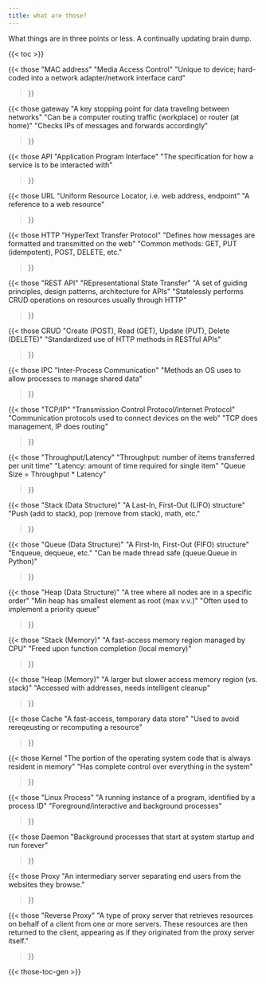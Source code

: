 ```yaml
---
title: what are those?
---
```


What things are in three points or less. A continually updating brain dump.

{{< toc >}}

{{< those
  "MAC address"
  "Media Access Control"
  "Unique to device; hard-coded into a network adapter/network interface card"
>}}

{{< those
  gateway
  "A key stopping point for data traveling between networks"
  "Can be a computer routing traffic (workplace) or router (at home)"
  "Checks IPs of messages and forwards accordingly"
>}}

{{< those
  API
  "Application Program Interface"
  "The specification for how a service is to be interacted with"
>}}

{{< those
  URL
  "Uniform Resource Locator, i.e. web address, endpoint"
  "A reference to a web resource"
>}}

{{< those
  HTTP
  "HyperText Transfer Protocol"
  "Defines how messages are formatted and transmitted on the web"
  "Common methods: GET, PUT (idempotent), POST, DELETE, etc."
>}}

{{< those
  "REST API"
  "REpresentational State Transfer"
  "A set of guiding principles, design patterns, architecture for APIs"
  "Statelessly performs CRUD operations on resources usually through HTTP"
>}}

{{< those
  CRUD
  "Create (POST), Read (GET), Update (PUT), Delete (DELETE)"
  "Standardized use of HTTP methods in RESTful APIs"
>}}

{{< those
  IPC
  "Inter-Process Communication"
  "Methods an OS uses to allow processes to manage shared data"
>}}

{{< those
  "TCP/IP"
  "Transmission Control Protocol/Internet Protocol"
  "Communication protocols used to connect devices on the web"
  "TCP does management, IP does routing"
>}}

{{< those
  "Throughput/Latency"
  "Throughput: number of items transferred per unit time"
  "Latency: amount of time required for single item"
  "Queue Size = Throughput * Latency"
>}}

{{< those
  "Stack (Data Structure)"
  "A Last-In, First-Out (LIFO) structure"
  "Push (add to stack), pop (remove from stack), math, etc."
>}}

{{< those
  "Queue (Data Structure)"
  "A First-In, First-Out (FIFO) structure"
  "Enqueue, dequeue, etc."
  "Can be made thread safe (queue.Queue in Python)"
>}}

{{< those
  "Heap (Data Structure)"
  "A tree where all nodes are in a specific order"
  "Min heap has smallest element as root (max v.v.)"
  "Often used to implement a priority queue"
>}}

{{< those
  "Stack (Memory)"
  "A fast-access memory region managed by CPU"
  "Freed upon function completion (local memory)"
>}}

{{< those
  "Heap (Memory)"
  "A larger but slower access memory region (vs. stack)"
  "Accessed with addresses, needs intelligent cleanup"
>}}

{{< those
  Cache
  "A fast-access, temporary data store"
  "Used to avoid rereqeusting or recomputing a resource"
>}}

{{< those
  Kernel
  "The portion of the operating system code that is always resident in memory"
  "Has complete control over everything in the system"
>}}

{{< those
  "Linux Process"
  "A running instance of a program, identified by a process ID"
  "Foreground/interactive and background processes"
>}}

{{< those
  Daemon
  "Background processes that start at system startup and run forever"
>}}

{{< those
  Proxy
  "An intermediary server separating end users from the websites they browse."
>}}

{{< those
  "Reverse Proxy"
  "A type of proxy server that retrieves resources on behalf of a client from one or more servers. These resources are then returned to the client, appearing as if they originated from the proxy server itself."
>}}

{{< those-toc-gen >}}